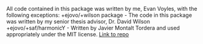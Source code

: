All code contained in this package was written by me, Evan Voyles, with the following exceptions:
  +ejovo/+wilson package - The code in this package was written by my senior thesis advisor, Dr. David Wilson
  +ejovo/+saf/harmonicY - Written by Javier Montalt Tordera and used appropriately under the MIT license. [Link to repo](https://github.com/jmontalt/harmonicY)

